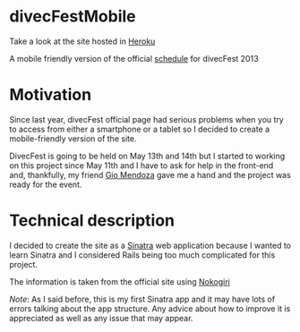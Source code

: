 divecFestMobile
===============

Take a look at the site hosted in [Heroku](http://divecfestmobile.herokuapp.com)

A mobile friendly version of the official [schedule](http://divecfest.cucei.udg.mx) for divecFest 2013

# Motivation

Since last year, divecFest official page had serious problems when you try to access from either a smartphone or a tablet so I decided to create a mobile-friendly version of the site.

DivecFest is going to be held on May 13th and 14th but I started to working on this project since May 11th and I have to ask for help in the front-end and, thankfully, my friend [Gio Mendoza](https://github.com/mendozagioo) gave me a hand and the project was ready for the event.

# Technical description

I decided to create the site as a [Sinatra](http://www.sinatrarb.com/) web application because I wanted to learn Sinatra and I considered Rails being too much complicated for this project.


The information is taken from the official site using [Nokogiri](http://nokogiri.org)

*Note*:
As I said before, this is my first Sinatra app and it may have lots of errors talking about the app structure. Any advice about how to improve it is appreciated as well as any issue that may appear.

